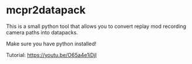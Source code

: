 # mcpr2datapack
This is a small python tool that allows you to convert replay mod recording camera paths into datapacks.

Make sure you have python installed!

Tutorial: https://youtu.be/O65a4e1iDjI
